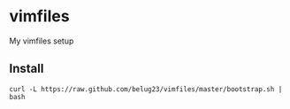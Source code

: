 vimfiles
========

My vimfiles setup

Install
-------

    curl -L https://raw.github.com/belug23/vimfiles/master/bootstrap.sh | bash
